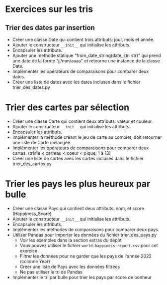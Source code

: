 # Exercices sur les tris

## Trier des dates par insertion
 - Créer une classe Date qui contient trois attributs: jour, mois et année.
 - Ajouter le constructeur `__init__` qui initialise les attributs.
 - Encapsuler les attributs.
 - Ajouter une méthode statique "from_date_string(date_str: str)" qui prend une date de la forme "jj/mm/aaaa" et retourne une instance de la classe Date.
 - Implémenter les opérateurs de comparaisons pour comparer deux dates.
 - Créer une liste de dates avec les dates incluses dans le fichier trier_des_dates.py 


# Trier des cartes par sélection
 - Créer une classe Carte qui contient deux attributs: valeur et couleur.
 - Ajouter le constructeur `__init__` qui initialise les attributs.
 - Encapsuler les attributs.
 - Implémenter la méthode créant le jeu de carte au complet; doit retourner une liste de Carte mélangée.
 - Implémenter les opérateurs de comparaisons pour comparer deux cartes. (trèfle < carreau < coeur < pique; 1 à 13)
 - Créer une liste de cartes avec les cartes incluses dans le fichier trier_des_cartes.py


# Trier les pays les plus heureux par bulle
 - Créer une classe Pays qui contient deux attributs: nom, et score (Happiness_Score)
 - Ajouter le constructeur `__init__` qui initialise les attributs.
 - Encapsuler les attributs.
 - Implémenter les méthodes de comparaisons pour comparer deux pays.
 - Utiliser Pandas pour importer les données du fichier trier_des_pays.py
   - Voir les exemples dans la section extras du dépôt
   - Vous pouvez utiliser le fichier `world-happiness-report.csv` pour cet exercice
   - Filtrer les données pour ne garder que les pays de l'année 2022 (colonne Year)
   - Créer une liste de Pays avec les données filtrées
   - Ne pas utiliser le tri de Pandas
 - Implémenter le tri par bulle pour trier les pays par score de bonheur